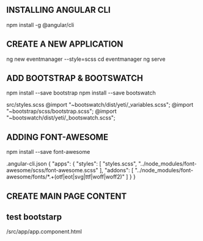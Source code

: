 ## INSTALLING ANGULAR CLI
npm install -g @angular/cli

## CREATE A NEW APPLICATION
ng new eventmanager --style=scss
cd eventmanager
ng serve

## ADD BOOTSTRAP & BOOTSWATCH
npm install --save bootstrap
npm install --save bootswatch

src/styles.scss
@import "~bootswatch/dist/yeti/_variables.scss";
@import "~bootstrap/scss/bootstrap.scss";
@import "~bootswatch/dist/yeti/_bootswatch.scss";

## ADDING FONT-AWESOME
npm install --save font-awesome

.angular-cli.json
{
  "apps": {
    "styles": [
      "styles.scss",
      "../node_modules/font-awesome/scss/font-awesome.scss"
    ],
    "addons": [
      "../node_modules/font-awesome/fonts/*.+(otf|eot|svg|ttf|woff|woff2)"
    ]
  }
}

## CREATE MAIN PAGE CONTENT
## test bootstarp
/src/app/app.component.html
<div class="container" style="margin-top: 10px;">
  <router-outlet></router-outlet>
</div>